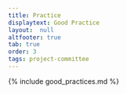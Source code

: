 ```yaml
---
title: Practice
displaytext: Good Practice
layout:  null
altfooter: true
tab: true
order: 3
tags: project-committee
---
```


{% include good_practices.md %}
